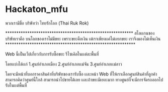 # Hackaton_mfu

พวกเรามีชื่อ บริษัทว่า ไทยรักโลก (Thai Ruk Rok)

**********************************************************  สโลเเกนของบริษัทเราคือ  บนโลกของเราไม่มีขยะ เพราะขยะคือเงิน  เต่เราเพียงเเค่ไม่เเยกขยะ เราจึงมองไม่เห็นเงิน  ***********************************************************

Web นี้เป็นเว็ปเกี่ยวกับการรับซื้อขยะ รีไซเคิลในเเต่ละพื้นที่

โดยเเบ่งได้เเก่
           1.ศูนย์อำเภอเมือง
           2.ศูนย์อำเภอเเม่จัน
           3.ศูนย์อำเภอเเม่ลาว

โดยจะมีหน้าที่บอกราคาสินค้าที่บริษัทของเรารับซื้อ  เเละหน้า Web ที่ให้เราเลือกศูนย์สินค้าที่ลูกค้าสามารถคิดว่าศูนย์นี้ใกล้ สามารถนำไปขายได้เลย เเละถ้าขยะมีเยอะมาก ทางศูนย์ก็จะมีการจัดรถออกไปรับในเเต่พื้นที่

